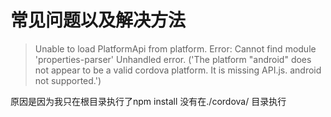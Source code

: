 # 常见问题以及解决方法

> Unable to load PlatformApi from platform. Error: Cannot find module 'properties-parser'
  Unhandled error. ('The platform "android" does not appear to be a valid cordova platform. It is missing API.js. android not supported.')
  
原因是因为我只在根目录执行了npm install 没有在./cordova/ 目录执行
